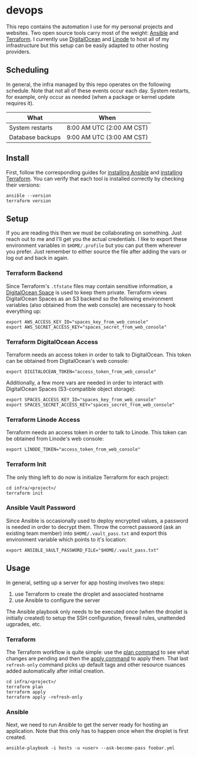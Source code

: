 # devops
This repo contains the automation I use for my personal projects and websites.
Two open source tools carry most of the weight: [Ansible](https://www.ansible.com/) and [Terraform](https://www.terraform.io/).
I currently use [DigitalOcean](https://www.digitalocean.com/) and [Linode](https://www.linode.com/) to host all of my infrastructure but this setup can be easily adapted to other hosting providers.

## Scheduling
In general, the infra managed by this repo operates on the following schedule.
Note that not all of these events occur each day.
System restarts, for example, only occur as needed (when a package or kernel update requires it).

| What | When |
| ---- | ---- |
| System restarts | 8:00 AM UTC (2:00 AM CST) |
| Database backups | 9:00 AM UTC (3:00 AM CST) |

## Install
First, follow the corresponding guides for [installing Ansible](https://docs.ansible.com/ansible/latest/installation_guide/intro_installation.html) and [installing Terraform](https://www.terraform.io/downloads.html).
You can verify that each tool is installed correctly by checking their versions:
```
ansible --version
terraform version
```

## Setup
If you are reading this then we must be collaborating on something.
Just reach out to me and I'll get you the actual credentials.
I like to export these environment variables in `$HOME/.profile` but you can put them wherever you prefer.
Just remember to either source the file after adding the vars or log out and back in again.

### Terraform Backend
Since Terraform's `.tfstate` files may contain sensitive information, a [DigitalOcean Space](https://www.digitalocean.com/products/spaces/) is used to keep them private.
Terraform views DigitalOcean Spaces as an S3 backend so the following environment variables (also obtained from the web console) are necessary to hook everything up:
```
export AWS_ACCESS_KEY_ID="spaces_key_from_web_console"
export AWS_SECRET_ACCESS_KEY="spaces_secret_from_web_console"
```

### Terraform DigitalOcean Access
Terraform needs an access token in order to talk to DigitalOcean.
This token can be obtained from DigitalOcean's web console:
```
export DIGITALOCEAN_TOKEN="access_token_from_web_console"
```

Additionally, a few more vars are needed in order to interact with DigitalOcean Spaces (S3-compatible object storage):
```
export SPACES_ACCESS_KEY_ID="spaces_key_from_web_console"
export SPACES_SECRET_ACCESS_KEY="spaces_secret_from_web_console"
```

### Terraform Linode Access
Terraform needs an access token in order to talk to Linode.
This token can be obtained from Linode's web console:
```
export LINODE_TOKEN="access_token_from_web_console"
```

### Terraform Init
The only thing left to do now is initialize Terraform for each project:
```
cd infra/<project>/
terraform init
```

### Ansible Vault Password
Since Ansible is occasionally used to deploy encrypted values, a password is needed in order to decrypt them.
Throw the correct password (ask an existing team member) into `$HOME/.vault_pass.txt` and export this environment variable which points to it's location:
```
export ANSIBLE_VAULT_PASSWORD_FILE="$HOME/.vault_pass.txt"
```

## Usage
In general, setting up a server for app hosting involves two steps:
1. use Terraform to create the droplet and associated hostname
2. use Ansible to configure the server

The Ansible playbook only needs to be executed once (when the droplet is initially created) to setup the SSH configuration, firewall rules, unattended ugprades, etc.

### Terraform
The Terraform workflow is quite simple: use the [plan command](https://www.terraform.io/docs/cli/commands/plan.html) to see what changes are pending and then the [apply command](https://www.terraform.io/docs/cli/commands/apply.html) to apply them.
That last `refresh-only` command picks up default tags and other resource nuances added automatically after initial creation.
```
cd infra/<project>/
terraform plan
terraform apply
terraform apply -refresh-only
```

### Ansible
Next, we need to run Ansible to get the server ready for hosting an application.
Note that this only has to happen once when the droplet is first created.
```
ansible-playbook -i hosts -u <user> --ask-become-pass foobar.yml
```

